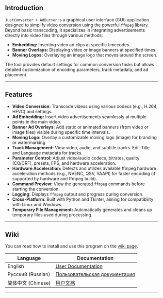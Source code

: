 ## Introduction

`JustConverter + AdBurner` is a graphical user interface (GUI) application designed to simplify video conversion using the powerful `ffmpeg` library. Beyond basic transcoding, it specializes in integrating advertisements directly into video files through various methods:

*   **Embedding:** Inserting video ad clips at specific timecodes.
*   **Banner Overlays:** Displaying video or image banners at specified times.
*   **Moving Logos:** Overlaying an image logo that moves around the screen.

The tool provides default settings for common conversion tasks but allows detailed customization of encoding parameters, track metadata, and ad placement.

---

## Features

*   **Video Conversion:** Transcode videos using various codecs (e.g., H.264, HEVC) and settings.
*   **Ad Embedding:** Insert video advertisements seamlessly at multiple points in the main video.
*   **Banner Ad Overlays:** Add static or animated banners (from video or image files) visible during specific time intervals.
*   **Moving Logo:** Overlay a customizable moving logo (image) for branding or watermarking.
*   **Track Management:** View video, audio, and subtitle tracks. Edit Title and Language metadata for tracks.
*   **Parameter Control:** Adjust video/audio codecs, bitrates, quality (CQ/CRF), presets, FPS, and hardware acceleration.
*   **Hardware Acceleration:** Detects and utilizes available ffmpeg hardware acceleration methods (e.g., NVENC, QSV, VAAPI) for faster encoding (if supported by hardware and ffmpeg build).
*   **Command Preview:** View the generated `ffmpeg` commands before starting the conversion.
*   **Logging:** Displays `ffmpeg` output and progress during conversion.
*   **Cross-Platform:** Built with Python and Tkinter, aiming for compatibility with Linux and Windows.
*   **Temporary File Management:** Automatically generates and cleans up temporary files used during processing.

---

## Wiki

You can read how to install and use this program on the [wiki page](https://github.com/DIMNISSV/JustConverter/wiki).

| Language          | Documentation                                                                |
| ----------------- | ---------------------------------------------------------------------------- |
| English           | [User Documentation](https://github.com/DIMNISSV/JustConverter/wiki/User-Documentation-%5BEnglish%5D)           |
| Русский (Russian) | [Пользовательская документация](https://github.com/DIMNISSV/JustConverter/wiki/Пользовательская-документация-%5BRussian%5D) |
| 简体中文 (Chinese) | [用户文档](https://github.com/DIMNISSV/JustConverter/wiki/用户文档-【Chinese】)               |

---
